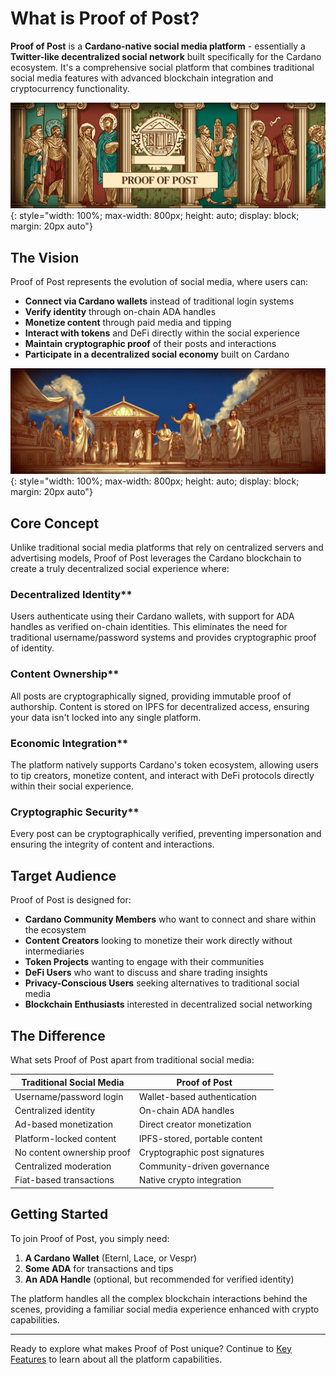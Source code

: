 # What is Proof of Post?

**Proof of Post** is a **Cardano-native social media platform** - essentially a **Twitter-like decentralized social network** built specifically for the Cardano ecosystem. It's a comprehensive social platform that combines traditional social media features with advanced blockchain integration and cryptocurrency functionality.

![Proof of Post Platform](../images/proof-of-post-platform.png){: style="width: 100%; max-width: 800px; height: auto; display: block; margin: 20px auto"}

## The Vision

Proof of Post represents the evolution of social media, where users can:

- **Connect via Cardano wallets** instead of traditional login systems
- **Verify identity** through on-chain ADA handles
- **Monetize content** through paid media and tipping
- **Interact with tokens** and DeFi directly within the social experience
- **Maintain cryptographic proof** of their posts and interactions
- **Participate in a decentralized social economy** built on Cardano

![The Future of Social Media](../images/social-media-future.png){: style="width: 100%; max-width: 800px; height: auto; display: block; margin: 20px auto"}

## Core Concept

Unlike traditional social media platforms that rely on centralized servers and advertising models, Proof of Post leverages the Cardano blockchain to create a truly decentralized social experience where:

### Decentralized Identity**
Users authenticate using their Cardano wallets, with support for ADA handles as verified on-chain identities. This eliminates the need for traditional username/password systems and provides cryptographic proof of identity.

### Content Ownership**
All posts are cryptographically signed, providing immutable proof of authorship. Content is stored on IPFS for decentralized access, ensuring your data isn't locked into any single platform.

### Economic Integration**
The platform natively supports Cardano's token ecosystem, allowing users to tip creators, monetize content, and interact with DeFi protocols directly within their social experience.

### Cryptographic Security**
Every post can be cryptographically verified, preventing impersonation and ensuring the integrity of content and interactions.

## Target Audience

Proof of Post is designed for:

- **Cardano Community Members** who want to connect and share within the ecosystem
- **Content Creators** looking to monetize their work directly without intermediaries
- **Token Projects** wanting to engage with their communities
- **DeFi Users** who want to discuss and share trading insights
- **Privacy-Conscious Users** seeking alternatives to traditional social media
- **Blockchain Enthusiasts** interested in decentralized social networking

## The Difference

What sets Proof of Post apart from traditional social media:

| Traditional Social Media | Proof of Post |
|--------------------------|---------------|
| Username/password login | Wallet-based authentication |
| Centralized identity | On-chain ADA handles |
| Ad-based monetization | Direct creator monetization |
| Platform-locked content | IPFS-stored, portable content |
| No content ownership proof | Cryptographic post signatures |
| Centralized moderation | Community-driven governance |
| Fiat-based transactions | Native crypto integration |

## Getting Started

To join Proof of Post, you simply need:

1. **A Cardano Wallet** (Eternl, Lace, or Vespr)
2. **Some ADA** for transactions and tips
3. **An ADA Handle** (optional, but recommended for verified identity)

The platform handles all the complex blockchain interactions behind the scenes, providing a familiar social media experience enhanced with crypto capabilities.

---

Ready to explore what makes Proof of Post unique? Continue to [Key Features](key-features.md) to learn about all the platform capabilities.
